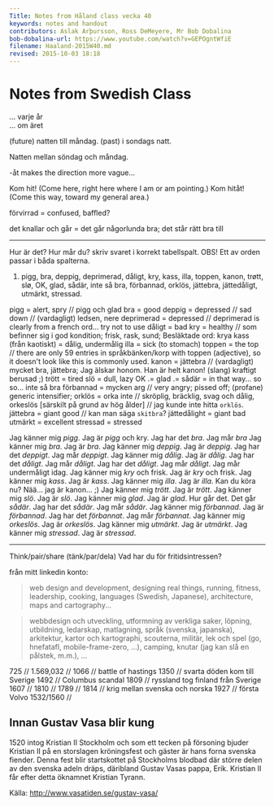 ```yaml
---
Title: Notes from Håland class vecka 40
keywords: notes and handout
contributors: Aslak Arþursson, Ross DeMeyere, Mr Bob Dobalina
bob-dobalina-url: https://www.youtube.com/watch?v=GEPOgntWfiE
filename: Haaland-2015W40.md
revised: 2015-10-03 18:18 
---
```


Notes from Swedish Class
=================

... varje år  
... om äret

(future) natten till måndag.
(past) i sondags natt.

Natten mellan söndag och måndag.

-åt makes the direction more vague...

Kom hit! (Come here, right here where I am or am pointing.)
Kom hitåt! (Come this way, toward my general area.)

förvirrad = confused, baffled?

det knallar och går = det går någorlunda bra; det står rätt bra till

- - -

Hur är det? Hur mår du? skriv svaret i korrekt tabellspalt. OBS! Ett av orden passar i båda spalterna.

1. pigg, bra, deppig, deprimerad, dåligt, kry, kass, illa, toppen, kanon, trøtt, slø, OK, glad, sådär, inte så bra, förbannad, orklös, jättebra, jättedåligt, utmärkt, stressad.

pigg = alert, spry // pigg och glad
bra = good
deppig = depressed // sad down // (vardagligt) ledsen, nere
deprimerad = depressed // deprimerad is clearly from a french ord... try not to use
dåligt = bad
kry = healthy // som befinner sig i god kondition; frisk, rask, sund; Besläktade ord: krya
kass (från kaotiskt) = dålig, undermålig
illa = sick (to stomach)
toppen = the top // there are only 59 entries in språkbänken/korp with toppen (adjective), so it doesn't look like this is commonly used.
kanon = jättebra // (vardagligt) mycket bra, jättebra; Jag älskar honom. Han är helt kanon! (slang) kraftigt berusad  ;) 
trött = tired
slö = dull, lazy
OK .=
glad .=
sådär = in that way... so so...
inte så bra
förbannad = mycken arg // very angry; pissed off; (profane) generic intensifier; 
orklös = orka inte //  skröplig, bräcklig, svag och dålig, orkeslös [särskilt på grund av hög ålder] // jag kunde inte hitta `orklös`.
jättebra = giant good // kan man säga `skitbra`?
jättedålight = giant bad
utmärkt = excellent
stressad = stressed

Jag känner mig *pigg*. Jag är *pigg* och kry.
Jag har det *bra*. Jag mår *bra*
Jag känner mig *bra*. Jag är *bra*.
Jag känner mig *deppig*. Jag är *deppig*.
Jag har det *deppigt*. Jag mår *deppigt*.
Jag känner mig *dålig*. Jag är *dålig*.
Jag har det *dåligt*. Jag mår *dåligt*.
Jag har det *dåligt*. Jag mår *dåligt*. Jag mår undermåligt idag.
Jag känner mig *kry* och frisk. Jag är *kry* och frisk. 
Jag känner mig *kass*. Jag är *kass*.
Jag känner mig *illa*. Jag är *illa*.
Kan du köra nu? Nää... jag är kanon... ;)
Jag känner mig *trött*. Jag är *trött*.
Jag känner mig *slö*. Jag är *slö*.
Jag känner mig *glad*. Jag är *glad*.
Hur går det. Det går *sådär*.
Jag har det *sådär*. Jag mår *sådär*.
Jag känner mig *förbannad*. Jag är *förbannad*.
Jag har det *förbannat*. Jag mår *förbannat*.
Jag känner mig *orkeslös*. Jag är *orkeslös*.
Jag känner mig *utmärkt*. Jag är *utmärkt*.
Jag känner mig *stressad*. Jag är *stressad*.

- - -

Think/pair/share (tänk/par/dela)
Vad har du för fritidsintressen?

från mitt linkedin konto:
> web design and development, designing real things, running, fitness, leadership, cooking, languages (Swedish, Japanese), architecture, maps and cartography...

> webbdesign och utveckling, utformning av verkliga saker, löpning, utbildning, ledarskap, matlagning, språk (svenska, japanska), arkitektur, kartor och kartographi, scouterna, militär, lek och spel (go, hnefatafl, mobile-frame-zero, ...), camping, knutar (jag kan slå en pålstek, m.m.),  ...


725 // 
1.569,032 // 
1066 // battle of hastings
1350 // svarta döden kom till Sverige
1492 // Columbus scandal
1809 // ryssland tog finland från Sverige
1607 // 
1810 // 
1789 // 
1814 // krig mellan svenska och norska
1927 // första Volvo
1532/1560 // 

Innan Gustav Vasa blir kung
-----------------
1520 intog Kristian II Stockholm och som ett tecken på försoning bjuder Kristian II på en storslagen kröningsfest och gäster är hans forna svenska fiender.
Denna fest blir startskottet på Stockholms blodbad där större delen av den svenska adeln dräps, däribland Gustav Vasas pappa, Erik. Kristian II får efter detta öknamnet Kristian Tyrann.

<!-- 
Before Gustav Vasa became king
-----------------
Kristian II took Stockholm in 1520 and as a sign of atonement invited Kristian II to a magnificent ceremony and the guests are his previous swedish enemies.
This fest becomes a signal for Stockholms massacre where a great part of the Swedish nobility is killed, among them his father Gustav Vasas, Erik. After that Kristian IIs nickname was Kristian the Tyrant.

inta = partake of, eat; occupy, take, capture, 
tecken = sign, symbol
försoning = reconciliation, atonement
storslagen = magnificent
kröningsfest = den ceremoni vid vilken en monark tillträder
forna = (nu mest i fasta fraser) förutvarande, något som varit förr
startskottet = a signal for something to start
blodbad = massacre
adel = nobility
dräps = döda, speciellt med handvapen i strid
däribland = among them
öknamnet = nickname, pet name
  -->

Källa: http://www.vasatiden.se/gustav-vasa/
